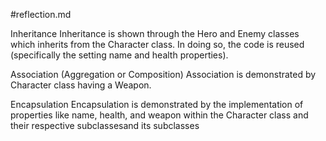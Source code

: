 #reflection.md


Inheritance
Inheritance is shown through the Hero and Enemy classes which inherits from the Character class. In doing so, the code is reused (specifically the setting name and health properties).

Association (Aggregation or Composition)
Association is demonstrated by Character class having a Weapon. 


Encapsulation
Encapsulation is demonstrated by the implementation of properties like name, health, and weapon within the Character class and their respective subclassesand its subclasses